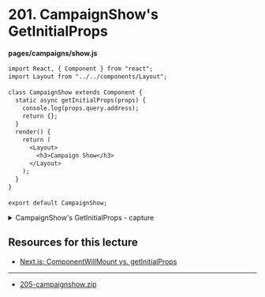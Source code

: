 # 201. CampaignShow's GetInitialProps

**pages/campaigns/show.js**
```
import React, { Component } from "react";
import Layout from "../../components/Layout";

class CampaignShow extends Component {
  static async getInitialProps(props) {
    console.log(props.query.address);
    return {};
  }
  render() {
    return (
      <Layout>
        <h3>Campaign Show</h3>
      </Layout>
    );
  }
}

export default CampaignShow;
```

<details>
  <summary>CampaignShow's GetInitialProps - capture</summary>

![201.1_CampaignShow's-GetInitialProps.png](../imgs/201.1_CampaignShow's-GetInitialProps.png)
---

**Click `View Campaign` and notice the information on coming Console**

![201.2_CampaignShow's-GetInitialProps.png](../imgs/201.2_CampaignShow's-GetInitialProps.png)
---
</details>

##  Resources for this lecture

-   [Next.js: ComponentWillMount vs. getInitialProps](https://stackoverflow.com/questions/47461803/next-js-componentwillmount-vs-getinitialprops#:~:text=Here%20is%20a%20rule%20of,state%20upon%20an%20Ajax%20call.)

---

-   [205-campaignshow.zip](https://beatlesm.s3.us-west-1.amazonaws.com/ethereum-and-solidity-complete-developer-guide/205-campaignshow.zip)